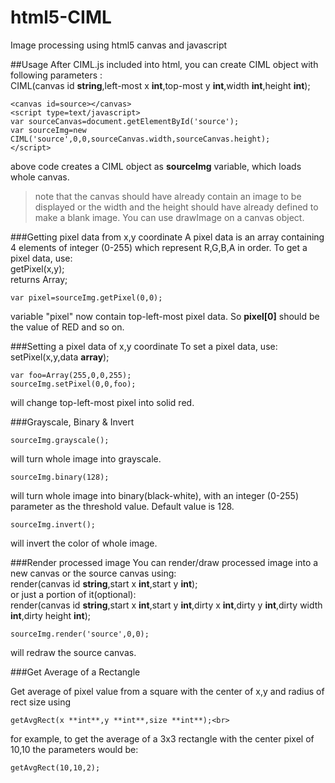 # html5-CIML
Image processing using html5 canvas and javascript

##Usage
After CIML.js included into html, you can create CIML object with following parameters :<br>
CIML(canvas id **string**,left-most x **int**,top-most y **int**,width **int**,height **int**);
```
<canvas id=source></canvas>
<script type=text/javascript>
var sourceCanvas=document.getElementById('source');
var sourceImg=new CIML('source',0,0,sourceCanvas.width,sourceCanvas.height);
</script>
```
above code creates a CIML object as **sourceImg** variable, which loads whole canvas.
>note that the canvas should have already contain an image to be displayed or the width and the height should have already defined to make a blank image. You can use drawImage on a canvas object.

###Getting pixel data from x,y coordinate
A pixel data is an array containing 4 elements of integer (0-255) which represent R,G,B,A in order.
To get a pixel data, use:<br>
getPixel(x,y);<br>
returns Array;
```
var pixel=sourceImg.getPixel(0,0);
```
variable "pixel" now contain top-left-most pixel data. So **pixel[0]** should be the value of RED and so on.

###Setting a pixel data of x,y coordinate
To set a pixel data, use:<br>
setPixel(x,y,data **array**);
```
var foo=Array(255,0,0,255);
sourceImg.setPixel(0,0,foo);
```
will change top-left-most pixel into solid red.

###Grayscale, Binary & Invert
```
sourceImg.grayscale();
```
will turn whole image into grayscale.
```
sourceImg.binary(128);
```
will turn whole image into binary(black-white), with an integer (0-255) parameter as the threshold value. Default value is 128.
```
sourceImg.invert();
```
will invert the color of whole image.

###Render processed image
You can render/draw processed image into a new canvas or the source canvas using:<br>
render(canvas id **string**,start x **int**,start y **int**);<br>
or just a portion of it(optional):<br>
render(canvas id **string**,start x **int**,start y **int**,dirty x **int**,dirty y **int**,dirty width **int**,dirty height **int**);<br>
```
sourceImg.render('source',0,0);
```
will redraw the source canvas.

###Get Average of a Rectangle

Get average of pixel value from a square with the center of x,y and radius of rect size using<br>
```
getAvgRect(x **int**,y **int**,size **int**);<br>
```
for example, to get the average of a 3x3 rectangle with the center pixel of 10,10 the parameters would be:<br>
```
getAvgRect(10,10,2);
```